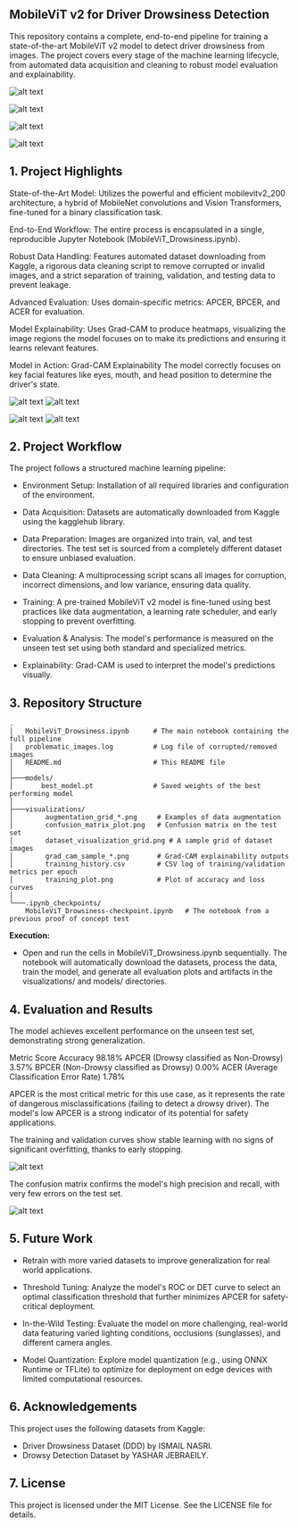 ## MobileViT v2 for Driver Drowsiness Detection

This repository contains a complete, end-to-end pipeline for training a state-of-the-art MobileViT v2 model to detect driver drowsiness from images. The project covers every stage of the machine learning lifecycle, from automated data acquisition and cleaning to robust model evaluation and explainability.

![alt text](https://img.shields.io/badge/Python-3.10-blue.svg)


![alt text](https://img.shields.io/badge/Framework-PyTorch-orange.svg)


![alt text](https://img.shields.io/badge/License-MIT-green.svg)


![alt text](https://img.shields.io/badge/Data-Kaggle-blue.svg)


## 1. Project Highlights

State-of-the-Art Model: Utilizes the powerful and efficient mobilevitv2_200 architecture, a hybrid of MobileNet convolutions and Vision Transformers, fine-tuned for a binary classification task.

End-to-End Workflow: The entire process is encapsulated in a single, reproducible Jupyter Notebook (MobileViT_Drowsiness.ipynb).

Robust Data Handling: Features automated dataset downloading from Kaggle, a rigorous data cleaning script to remove corrupted or invalid images, and a strict separation of training, validation, and testing data to prevent leakage.

Advanced Evaluation: Uses domain-specific metrics: APCER, BPCER, and ACER for evaluation.

Model Explainability: Uses Grad-CAM to produce heatmaps, visualizing the image regions the model focuses on to make its predictions and ensuring it learns relevant features.

Model in Action: 
Grad-CAM Explainability
The model correctly focuses on key facial features like eyes, mouth, and head position to determine the driver's state.

![alt text](visualizations/grad_cam_sample_64_Drowsy_drowsy.png)
![alt text](visualizations/grad_cam_sample_1087_Non%20Drowsy_nondrowsy.png)
	

![alt text](visualizations/grad_cam_sample_651_Drowsy_drowsy.png)
![alt text](visualizations/grad_cam_sample_1443_Non%20Drowsy_nondrowsy.png)


## 2. Project Workflow

The project follows a structured machine learning pipeline:

- Environment Setup: Installation of all required libraries and configuration of the environment.

- Data Acquisition: Datasets are automatically downloaded from Kaggle using the kagglehub library.

- Data Preparation: Images are organized into train, val, and test directories. The test set is sourced from a completely different dataset to ensure unbiased evaluation.

- Data Cleaning: A multiprocessing script scans all images for corruption, incorrect dimensions, and low variance, ensuring data quality.

- Training: A pre-trained MobileViT v2 model is fine-tuned using best practices like data augmentation, a learning rate scheduler, and early stopping to prevent overfitting.

- Evaluation & Analysis: The model's performance is measured on the unseen test set using both standard and specialized metrics.

- Explainability: Grad-CAM is used to interpret the model's predictions visually.


## 3. Repository Structure

```
.
│   MobileViT_Drowsiness.ipynb      # The main notebook containing the full pipeline
│   problematic_images.log          # Log file of corrupted/removed images
│   README.md                       # This README file
│
├───models/
│       best_model.pt               # Saved weights of the best performing model
│
├───visualizations/
│        augmentation_grid_*.png     # Examples of data augmentation
│        confusion_matrix_plot.png   # Confusion matrix on the test set
│        dataset_visualization_grid.png # A sample grid of dataset images
│        grad_cam_sample_*.png       # Grad-CAM explainability outputs
│        training_history.csv        # CSV log of training/validation metrics per epoch
│        training_plot.png           # Plot of accuracy and loss curves
│
└───.ipynb_checkpoints/
    MobileViT_Drowsiness-checkpoint.ipynb   # The notebook from a previous proof of concept test
```

**Execution:**
- Open and run the cells in MobileViT_Drowsiness.ipynb sequentially. The notebook will automatically download the datasets, process the data, train the model, and generate all evaluation plots and artifacts in the visualizations/ and models/ directories.


## 4. Evaluation and Results

The model achieves excellent performance on the unseen test set, demonstrating strong generalization.

Metric	Score
Accuracy	98.18%
APCER (Drowsy classified as Non-Drowsy)	3.57%
BPCER (Non-Drowsy classified as Drowsy)	0.00%
ACER (Average Classification Error Rate)	1.78%

APCER is the most critical metric for this use case, as it represents the rate of dangerous misclassifications (failing to detect a drowsy driver). The model's low APCER is a strong indicator of its potential for safety applications.

The training and validation curves show stable learning with no signs of significant overfitting, thanks to early stopping.

![alt text](visualizations/training_plot.png)


The confusion matrix confirms the model's high precision and recall, with very few errors on the test set.

![alt text](visualizations/confusion_matrix_plot.png)



## 5. Future Work
- Retrain with more varied datasets to improve generalization for real world applications.
  
- Threshold Tuning: Analyze the model's ROC or DET curve to select an optimal classification threshold that further minimizes APCER for safety-critical deployment.

- In-the-Wild Testing: Evaluate the model on more challenging, real-world data featuring varied lighting conditions, occlusions (sunglasses), and different camera angles.

- Model Quantization: Explore model quantization (e.g., using ONNX Runtime or TFLite) to optimize for deployment on edge devices with limited computational resources.


## 6. Acknowledgements

This project uses the following datasets from Kaggle:
- Driver Drowsiness Dataset (DDD) by ISMAIL NASRI.
- Drowsy Detection Dataset by YASHAR JEBRAEILY.

## 7. License
This project is licensed under the MIT License. See the LICENSE file for details.
